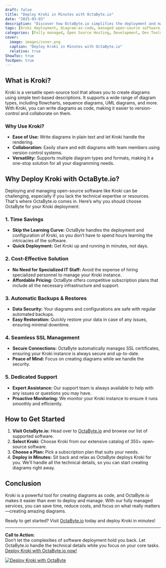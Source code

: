 ```yaml
---
draft: false
title: "Deploy Kroki in Minutes with OctaByte.io"
date: "2025-03-03"
description: "Discover how OctaByte.io simplifies the deployment and management of Kroki, a powerful diagram-as-code tool. Save time, reduce costs, and enjoy seamless integration with OctaByte's fully managed services."
tags: [Kroki deployment, diagram-as-code, managed open-source software, OctaByte, time-saving tools, cost-effective solutions, automatic backups, SSL management, technical support]
categories: [Fully managed, Open Source Hosting, Development, Dev Tools]
cover:
  image: images/cover.png
  caption: "Deploy Kroki in Minutes with OctaByte.io"
  relative: true
ShowToc: true
TocOpen: true
---
```



## What is Kroki?

Kroki is a versatile open-source tool that allows you to create diagrams using simple text-based descriptions. It supports a wide range of diagram types, including flowcharts, sequence diagrams, UML diagrams, and more. With Kroki, you can write diagrams as code, making it easier to version-control and collaborate on them.

### Why Use Kroki?

- **Ease of Use:** Write diagrams in plain text and let Kroki handle the rendering.
- **Collaboration:** Easily share and edit diagrams with team members using version control systems.
- **Versatility:** Supports multiple diagram types and formats, making it a one-stop solution for all your diagramming needs.

## Why Deploy Kroki with OctaByte.io?

Deploying and managing open-source software like Kroki can be challenging, especially if you lack the technical expertise or resources. That's where OctaByte.io comes in. Here’s why you should choose OctaByte for your Kroki deployment:

### 1. **Time Savings**
   - **Skip the Learning Curve:** OctaByte handles the deployment and configuration of Kroki, so you don’t have to spend hours learning the intricacies of the software.
   - **Quick Deployment:** Get Kroki up and running in minutes, not days.

### 2. **Cost-Effective Solution**
   - **No Need for Specialized IT Staff:** Avoid the expense of hiring specialized personnel to manage your Kroki instance.
   - **Affordable Pricing:** OctaByte offers competitive subscription plans that include all the necessary infrastructure and support.

### 3. **Automatic Backups & Restores**
   - **Data Security:** Your diagrams and configurations are safe with regular automated backups.
   - **Easy Restoration:** Quickly restore your data in case of any issues, ensuring minimal downtime.

### 4. **Seamless SSL Management**
   - **Secure Connections:** OctaByte automatically manages SSL certificates, ensuring your Kroki instance is always secure and up-to-date.
   - **Peace of Mind:** Focus on creating diagrams while we handle the security.

### 5. **Dedicated Support**
   - **Expert Assistance:** Our support team is always available to help with any issues or questions you may have.
   - **Proactive Monitoring:** We monitor your Kroki instance to ensure it runs smoothly and efficiently.

## How to Get Started

1. **Visit OctaByte.io:** Head over to [OctaByte.io](https://octabyte.io) and browse our list of supported software.
2. **Select Kroki:** Choose Kroki from our extensive catalog of 350+ open-source software.
3. **Choose a Plan:** Pick a subscription plan that suits your needs.
4. **Deploy in Minutes:** Sit back and relax as OctaByte deploys Kroki for you. We’ll handle all the technical details, so you can start creating diagrams right away.

## Conclusion

Kroki is a powerful tool for creating diagrams as code, and OctaByte.io makes it easier than ever to deploy and manage. With our fully managed services, you can save time, reduce costs, and focus on what really matters—creating amazing diagrams. 

Ready to get started? Visit [OctaByte.io](https://octabyte.io) today and deploy Kroki in minutes!

---

**Call to Action:**  
Don’t let the complexities of software deployment hold you back. Let OctaByte.io handle the technical details while you focus on your core tasks. [Deploy Kroki with OctaByte.io now!](#)

[![Deploy Kroki with OctaByte](/images/deploy-on-octabyte.png)](https://octabyte.io/fully-managed-open-source-services/development/dev-tools/kroki)
